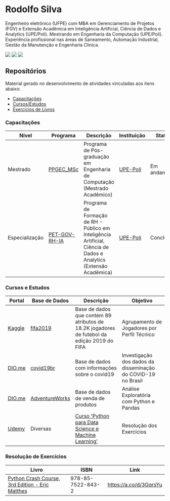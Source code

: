 # Rodolfo Silva

Engenheiro eletrônico (UFPE) com MBA em Gerenciamento de Projetos (FGV) e Extensão Acadêmica em Inteligência Artificial, Ciência de Dados e Analytics (UPE/Poli). Mestrando em Engenharia da Computação (UPE/Poli). Experiência profissional nas áreas de Saneamento, Automação Industrial, Gestão da Manutenção e Engenharia Clínica.

<div> 
  <a href="mailto:racs1@ecomp.poli.br" target="_blank"><img src="https://img.shields.io/badge/Gmail-EA4335?logo=gmail&logoColor=white&style=for-the-badge" target="_blank"></a>
  <a href="https://www.linkedin.com/in/rodolfo-amorim-9a17a038" target="_blank"><img src="https://img.shields.io/badge/-LinkedIn-%230077B5?style=for-the-badge&logo=linkedin&logoColor=white" target="_blank"></a> 
  <a href="http://lattes.cnpq.br/8100311975351369" target="_blank"><img src="https://img.shields.io/badge/-Lattes-183A61?logo=googledocs&logoColor=white&style=for-the-badge" target="_blank"></a>
</div>

## Repositórios
Material gerado no desenvolvimento de atividades vinculadas aos itens abaixo: 
- [Capacitações](#capacitações)
- [Cursos/Estudos](#cursos-e-estudos)
- [Exercícios de Livros](#resolução-de-exercícios)

### Capacitações

| Nível | Programa | Descrição | Instituição | Status | 
|---|---|---|---|---|
| Mestrado | [PPGEC_MSc](https://github.com/racs1/PPGEC_M.Sc)| Programa de Pós-graduação em Engenharia de Computação (Mestrado Acadêmico) | [UPE-Poli](https://w2.solucaoatrio.net.br/somos/upe-ppgec/index.php/pt/) | Em andamento
| Especialização | [PET-GOV-RH-IA](https://github.com/racs1/pet-gov-rh-ia)| Programa de Formação de RH - Público em Inteligência Artificial, Ciência de Dados e Analytics (Extensão Acadêmica) | [UPE-Poli](https://www.facepe.br/wp-content/uploads/2021/12/Edital-FACEPE-19-2021-PETGOV-Resultado.pdf) | Concluído

### Cursos e Estudos

| Portal | Base de Dados | Descrição | Objetivo |
|---|---|---|---|
| [Kaggle](https://www.kaggle.com/) |[fifa2019](https://github.com/racs1/kaggle/tree/main/fifa2019)| Base de dados que contém 89 atributos de 18.2K jogadores de futebol da edição 2019 do FIFA| Agrupamento de Jogadores por Perfil Técnico  |
| [DIO.me](https://www.dio.me/) |[covid19br](https://github.com/racs1/dio/tree/main/ml-covid19br)| Base de dados com informações sobre o covid19 | Investigação dos dados da disseminação do COVID-19 no Brasil |
| [DIO.me](https://www.dio.me/) |[AdventureWorks](https://github.com/racs1/dio/tree/main/analise-de-dados-com-python-pandas)|Base de dados de venda de produtos|Análise Exploratória com Python e Pandas|
| [Udemy](https://www.udemy.com/) | Diversas | [Curso 'Python para Data Science e Machine Learning'](https://www.udemy.com/course/python-para-data-science-e-machine-learning/) | Resolução dos Exercícios

### Resolução de Exercícios

|Livro | ISBN | Link |
|---|---|---|
|[Python Crash Course, 3rd Edition - Eric Matthes](https://github.com/racs1/livros-respostas/tree/main/python-crash-course-3rdEdition-matthes)| 978-85-7522-843-2 | https://a.co/d/3GqrsYu |

